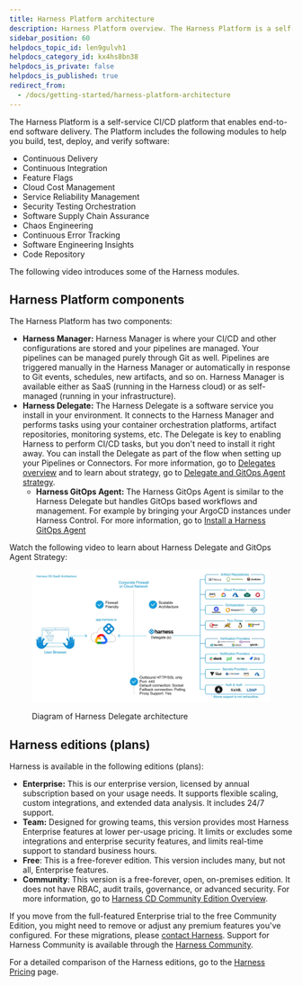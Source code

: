 ```yaml
---
title: Harness Platform architecture
description: Harness Platform overview. The Harness Platform is a self-service CI/CD platform that enables end-to-end software delivery. The Platform includes modules to help you build, test, deploy, and verify s…
sidebar_position: 60
helpdocs_topic_id: len9gulvh1
helpdocs_category_id: kx4hs8bn38
helpdocs_is_private: false
helpdocs_is_published: true
redirect_from:
  - /docs/getting-started/harness-platform-architecture
---
```


The Harness Platform is a self-service CI/CD platform that enables end-to-end software delivery. The Platform includes the following modules to help you build, test, deploy, and verify software:

* Continuous Delivery
* Continuous Integration
* Feature Flags
* Cloud Cost Management
* Service Reliability Management
* Security Testing Orchestration
* Software Supply Chain Assurance
* Chaos Engineering
* Continuous Error Tracking
* Software Engineering Insights
* Code Repository

The following video introduces some of the Harness modules.

<!-- Video:
https://www.youtube.com/watch?v=GGrxv00jqWw-->
<docvideo src="https://www.youtube.com/watch?v=GGrxv00jqWw" />

## Harness Platform components

The Harness Platform has two components:

* **Harness Manager:** Harness Manager is where your CI/CD and other configurations are stored and your pipelines are managed. Your pipelines can be managed purely through Git as well.
   Pipelines are triggered manually in the Harness Manager or automatically in response to Git events, schedules, new artifacts, and so on.
   Harness Manager is available either as SaaS (running in the Harness cloud) or as self-managed (running in your infrastructure).
* **Harness Delegate:** The Harness Delegate is a software service you install in your environment. It connects to the Harness Manager and performs tasks using your container orchestration platforms, artifact repositories, monitoring systems, etc. The Delegate is key to enabling Harness to perform CI/CD tasks, but you don't need to install it right away. You can install the Delegate as part of the flow when setting up your Pipelines or Connectors. For more information, go to [Delegates overview](/docs/platform/delegates/delegate-concepts/delegate-overview.md) and to learn about strategy, go to [Delegate and GitOps Agent strategy](https://www.harness.io/blog/delegates-and-agents-onramp-to-scale-with-harness).
	* **Harness GitOps Agent:** The Harness GitOps Agent is similar to the Harness Delegate but handles GitOps based workflows and management. For example by bringing your ArgoCD instances under Harness Control. For more information, go to [Install a Harness GitOps Agent](/docs/continuous-delivery/gitops/use-gitops/install-a-harness-git-ops-agent/)

Watch the following video to learn about Harness Delegate and GitOps Agent Strategy:

<docvideo src="https://www.youtube.com/watch?v=_4k4I8g-Fo0" />

<figure>

![](./static/harness-platform-architecture-00.png)

<figcaption>Diagram of Harness Delegate architecture</figcaption>
</figure>

## Harness editions (plans)

Harness is available in the following editions (plans):

* **Enterprise:** This is our enterprise version, licensed by annual subscription based on your usage needs. It supports flexible scaling, custom integrations, and extended data analysis. It includes 24/7 support.
* **Team:** Designed for growing teams, this version provides most Harness Enterprise features at lower per-usage pricing. It limits or excludes some integrations and enterprise security features, and limits real-time support to standard business hours.
* **Free**: This is a free-forever edition. This version includes many, but not all, Enterprise features.
* **Community**: This version is a free-forever, open, on-premises edition. It does not have RBAC, audit trails, governance, or advanced security. For more information, go to [Harness CD Community Edition Overview](../continuous-delivery/deploy-srv-diff-platforms/community-ed/harness-community-edition-overview.md).

If you move from the full-featured Enterprise trial to the free Community Edition, you might need to remove or adjust any premium features you've configured. For these migrations, please [contact Harness](https://harness.io/company/contact-sales). Support for Harness Community is available through the [Harness Community](/community).

For a detailed comparison of the Harness editions, go to the [Harness Pricing](https://harness.io/pricing/?module=cd) page.
